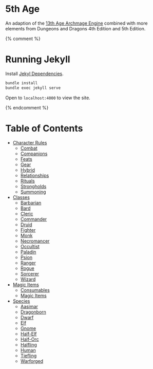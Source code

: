 # 5th Age

An adaption of the [13th Age Archmage Engine](https://www.13thagesrd.com/) combined with more elements from Dungeons and Dragons 4th Edition and 5th Edition.

{% comment %}

# Running Jekyll

Install [Jekyl Dependencies](https://jekyllrb.com/docs/installation/).

```bash
bundle install
bundle exec jekyll serve
```

Open to `localhost:4000` to view the site.

{% endcomment %}

# Table of Contents

- [Character Rules](./Character-Rules/README.md)
  - [Combat](./Character-Rules/Combat.md)
  - [Companions](./Character-Rules/Companions.md)
  - [Feats](./Character-Rules/Feats.md)
  - [Gear](./Character-Rules/Gear.md)
  - [Hybrid](./Character-Rules/Hybrid.md)
  - [Relationships](./Character-Rules/Relationships.md)
  - [Rituals](./Character-Rules/Rituals.md)
  - [Strongholds](./Character-Rules/Strongholds.md)
  - [Summoning](./Character-Rules/Summoning.md)
- [Classes](./Classes/README.md)
  - [Barbarian](./Classes/Barbarian.md)
  - [Bard](./Classes/Bard.md)
  - [Cleric](./Classes/Cleric.md)
  - [Commander](./Classes/Commander.md)
  - [Druid](./Classes/Druid.md)
  - [Fighter](./Classes/Fighter.md)
  - [Monk](./Classes/Monk.md)
  - [Necromancer](./Classes/Necromancer.md)
  - [Occultist](./Classes/Occultist.md)
  - [Paladin](./Classes/Paladin.md)
  - [Psion](./Classes/Psion.md)
  - [Ranger](./Classes/Ranger.md)
  - [Rogue](./Classes/Rogue.md)
  - [Sorcerer](./Classes/Sorcerer.md)
  - [Wizard](./Classes/Wizard.md)
- [Magic Items](./Magic-Items/README.md)
  - [Consumables](./Magic-Items/Consumables.md)
  - [Magic Items](./Magic-Items/Magic-Items.md)
- [Species](./Species/README.md)
  - [Aasimar](./Species/Aasimar.md)
  - [Dragonborn](./Species/Dragonborn.md)
  - [Dwarf](./Species/Dwarf.md)
  - [Elf](./Species/Elf.md)
  - [Gnome](./Species/Gnome.md)
  - [Half-Elf](./Species/Half-Elf.md)
  - [Half-Orc](./Species/Half-Orc.md)
  - [Halfling](./Species/Halfling.md)
  - [Human](./Species/Human.md)
  - [Tiefling](./Species/Tiefling.md)
  - [Warforged](./Species/Warforged.md)

